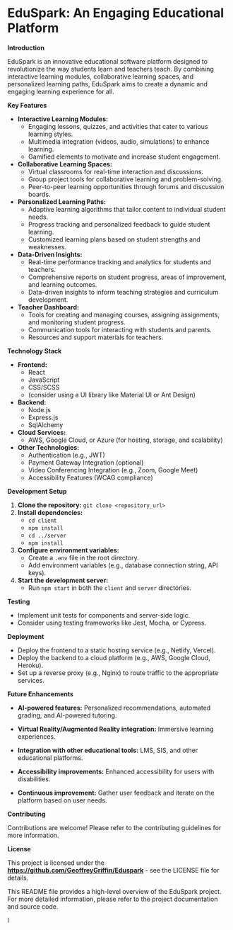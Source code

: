 # EduSpark: An Engaging Educational Platform

**Introduction**

EduSpark is an innovative educational software platform designed to revolutionize the way students learn and teachers teach. By combining interactive learning modules, collaborative learning spaces, and personalized learning paths, EduSpark aims to create a dynamic and engaging learning experience for all.

**Key Features**

* **Interactive Learning Modules:**
    * Engaging lessons, quizzes, and activities that cater to various learning styles.
    * Multimedia integration (videos, audio, simulations) to enhance learning.
    * Gamified elements to motivate and increase student engagement.
* **Collaborative Learning Spaces:**
    * Virtual classrooms for real-time interaction and discussions.
    * Group project tools for collaborative learning and problem-solving.
    * Peer-to-peer learning opportunities through forums and discussion boards.
* **Personalized Learning Paths:**
    * Adaptive learning algorithms that tailor content to individual student needs.
    * Progress tracking and personalized feedback to guide student learning.
    * Customized learning plans based on student strengths and weaknesses.
* **Data-Driven Insights:**
    * Real-time performance tracking and analytics for students and teachers.
    * Comprehensive reports on student progress, areas of improvement, and learning outcomes.
    * Data-driven insights to inform teaching strategies and curriculum development.
* **Teacher Dashboard:**
    * Tools for creating and managing courses, assigning assignments, and monitoring student progress.
    * Communication tools for interacting with students and parents.
    * Resources and support materials for teachers.

**Technology Stack**

* **Frontend:** 
    * React
    * JavaScript
    * CSS/SCSS
    * (consider using a UI library like Material UI or Ant Design)
* **Backend:** 
    * Node.js
    * Express.js
    * SqlAlchemy
* **Cloud Services:** 
    * AWS, Google Cloud, or Azure (for hosting, storage, and scalability)
* **Other Technologies:** 
    * Authentication (e.g., JWT)
    * Payment Gateway Integration (optional)
    * Video Conferencing Integration (e.g., Zoom, Google Meet)
    * Accessibility Features (WCAG compliance)

**Development Setup**

1. **Clone the repository:** `git clone <repository_url>`
2. **Install dependencies:**
   - `cd client`
   - `npm install`
   - `cd ../server`
   - `npm install`
3. **Configure environment variables:**
   - Create a `.env` file in the root directory.
   - Add environment variables (e.g., database connection string, API keys).
4. **Start the development server:**
   - Run `npm start` in both the `client` and `server` directories.

**Testing**

* Implement unit tests for components and server-side logic.
* Consider using testing frameworks like Jest, Mocha, or Cypress.


**Deployment**

* Deploy the frontend to a static hosting service (e.g., Netlify, Vercel).
* Deploy the backend to a cloud platform (e.g., AWS, Google Cloud, Heroku).
* Set up a reverse proxy (e.g., Nginx) to route traffic to the appropriate services.


**Future Enhancements**

* **AI-powered features:** Personalized recommendations, automated grading, and AI-powered tutoring.

* **Virtual Reality/Augmented Reality integration:** Immersive learning experiences.

* **Integration with other educational tools:** LMS, SIS, and other educational platforms.

* **Accessibility improvements:** Enhanced accessibility for users with disabilities.

* **Continuous improvement:** Gather user feedback and iterate on the platform based on user needs.



**Contributing**

Contributions are welcome! Please refer to the contributing guidelines for more information.


**License**

This project is licensed under the **https://github.com/GeoffreyGriffin/Eduspark** - see the LICENSE file for details.

This README file provides a high-level overview of the EduSpark project. For more detailed information, please refer to the project documentation and source code.



I